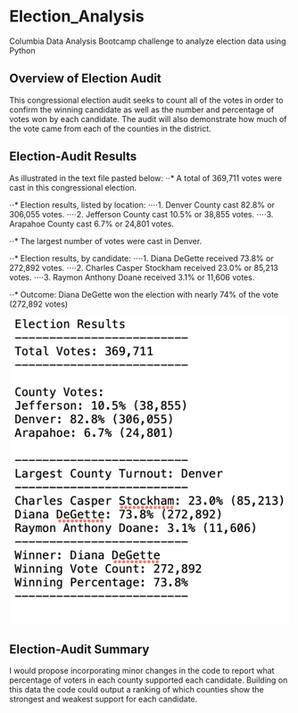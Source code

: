 # Election_Analysis
Columbia Data Analysis Bootcamp challenge to analyze election data using Python

## Overview of Election Audit
This congressional election audit seeks to count all of the votes in order to confirm the winning candidate as well as the number and percentage of votes won by each candidate. The audit will also demonstrate how much of the vote came from each of the counties in the district.

## Election-Audit Results
As illustrated in the text file pasted below:
⋅⋅* A total of 369,711 votes were cast in this congressional election.

⋅⋅* Election results, listed by location:
⋅⋅⋅⋅1. Denver County cast 82.8% or 306,055 votes.
⋅⋅⋅⋅2. Jefferson County cast 10.5% or 38,855 votes.
⋅⋅⋅⋅3. Arapahoe County cast 6.7% or 24,801 votes.

⋅⋅* The largest number of votes were cast in Denver.

⋅⋅* Election results, by candidate:
⋅⋅⋅⋅1. Diana DeGette received 73.8% or 272,892 votes.
⋅⋅⋅⋅2. Charles Casper Stockham received 23.0% or 85,213 votes.
⋅⋅⋅⋅3. Raymon Anthony Doane received 3.1% or 11,606 votes.

⋅⋅* Outcome: Diana DeGette won the election with nearly 74% of the vote (272,892 votes)

![Results of the Congressional Election Audit](Resources/ElectionResults.png) 

## Election-Audit Summary

I would propose incorporating minor changes in the code to report what percentage of voters in each county supported each candidate. Building on this data the code could output a ranking of which counties show the strongest and weakest support for each candidate.
